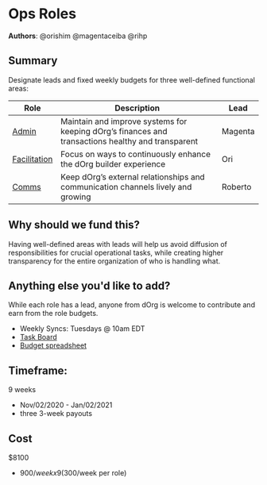 # Ops Roles

**Authors**: @orishim @magentaceiba @rihp

## Summary

Designate leads and fixed weekly budgets for three well-defined functional areas:

| Role | Description | Lead |
|-|-|-|
| [Admin](https://docs.google.com/document/d/1CAuJaqNVZHKhL3dKWt7XWFSEE_gFWNdd1OJRGFuKE6o) | Maintain and improve systems for keeping dOrg’s finances and transactions healthy and transparent | Magenta |
| [Facilitation](https://docs.google.com/document/d/1NoAHVQxOONc7hHXk9H_lr6W8AuEv57hYii6cT6W-IC4) | Focus on ways to continuously enhance the dOrg builder experience | Ori |
| [Comms](https://docs.google.com/document/d/1k9yGypCxPLQxhSn7oZUU8cJ9gbqxze96MRKrK0FZQW8) | Keep dOrg’s external relationships and communication channels lively and growing | Roberto |

## Why should we fund this?

Having well-defined areas with leads will help us avoid diffusion of responsibilities for crucial operational tasks, while creating higher transparency for the entire organization of who is handling what.

## Anything else you'd like to add?

While each role has a lead, anyone from dOrg is welcome to contribute and earn from the role budgets.

- Weekly Syncs: Tuesdays @ 10am EDT
- [Task Board](https://github.com/orgs/dOrgTech/projects/9)
- [Budget spreadsheet](https://docs.zoho.com/sheet/open/a4p9k334be0a1097242a3b83d72f227695a48/sheets/Internal%20Ops/ranges/A1)
 
## Timeframe:

9 weeks
- Nov/02/2020 - Jan/02/2021
- three 3-week payouts

## Cost

$8100 
- $900 / week x 9 ($300/week per role)






